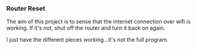 ### Router Reset

The aim of this project is to sense that the internet connection over
wifi is working. If it's not, shut off the router and turn it back on
again.
       
I just have the different pieces working...it's not the full program.
